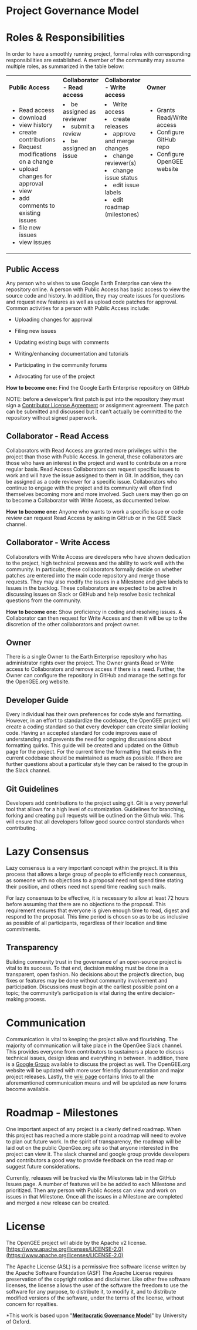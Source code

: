 # Project Governance Model

# Roles & Responsibilities

In order to have a smoothly running project, formal roles with corresponding responsibilities are established.  A member of the community may assume multiple roles, as summarized in the table below:

<table>
  <tr>
    <td><b>Public Access</b></td>
    <td><b>Collaborator - Read access</b></td>
    <td><b>Collaborator - Write access</b></td>
    <td><b>Owner</b></td>
  </tr>
  <tr valign="top">
    <td>

- Read access
- download
- view history
-  create contributions
- Request modifications on a change
- upload changes for approval
- view
- add comments to existing issues
- file new issues
- view issues</td>
    <td>
- be assigned as reviewer
- submit a review
- be assigned an issue</td>
    <td>
- Write access
- create releases
- approve and merge changes
- change reviewer(s)
- change issue status
- edit issue labels
- edit roadmap (milestones)

</td>
    <td>

- Grants Read/Write access
- Configure GitHub repo
- Configure OpenGEE website

</td>
    
</table>


## Public Access

Any person who wishes to use Google Earth Enterprise can view the repository online. A person with Public Access has basic access to view the source code and history. In addition, they may create issues for questions and request new features  as well as upload code patches for approval. Common activities for a person with Public Access include:

* Uploading changes for approval

* Filing new issues

* Updating existing bugs with comments

* Writing/enhancing documentation and tutorials

* Participating in the community forums

* Advocating for use of the project

**How to become one:** Find the Google Earth Enterprise repository on GitHub

NOTE: before a developer’s first patch is put into the repository they must sign a [Contributor License Agreement](https://cla.github.com/) or assignment agreement. The patch can be submitted and discussed but it can’t actually be committed to the repository without signed paperwork.

## Collaborator - Read Access

Collaborators with Read Access are granted more privileges within the project than those with Public Access. In general, these collaborators are those who have an interest in the project and want to contribute on a more regular basis. Read Access Collaborators can request specific issues to work and will have the issue assigned to them in Git. In addition, they can be assigned as a code reviewer for a specific issue. Collaborators who continue to engage with the project and its community will often find themselves becoming more and more involved. Such users may then go on to become a Collaborator with Write Access, as documented below.

**How to become one:** Anyone who wants to work a specific issue or code review can request Read Access by asking in GitHub or in the GEE Slack channel.

## Collaborator - Write Access

Collaborators with Write Access are developers who have shown dedication to the project, high technical prowess and the ability to work well with the community. In particular, these collaborators formally decide on whether patches are entered into the main code repository and merge those requests. They may also modify the issues in a Milestone and give labels to Issues in the backlog. These collaborators are expected to be active in discussing issues on Slack or GitHub and help resolve basic technical questions from the community. 

**How to become one:** Show proficiency in coding and resolving issues. A Collaborator can then request for Write Access and then it will be up to the discretion of the other collaborators and project owner.

## Owner

There is a single Owner to the Earth Enterprise repository who has administrator rights over the project. The Owner grants Read or Write access to Collaborators and remove access if there is a need. Further, the Owner can configure the repository in GitHub and manage the settings for the OpenGEE.org website.

## Developer Guide

Every individual has their own preferences for code style and formatting. However, in an effort to standardize the codebase, the OpenGEE project will create a coding standard so that every developer can create similar looking code. Having an accepted standard for code improves ease of understanding and prevents the need for ongoing discussions about formatting quirks. This guide will be created and updated on the Github page for the project. For the current time the formatting that exists in the current codebase should be maintained as much as possible. If there are further questions about a particular style they can be raised to the group in the Slack channel.

## Git Guidelines

Developers add contributions to the project using git. Git is a very powerful tool that allows for a high level of customization. Guidelines for branching, forking and creating pull requests will be outlined on the Github wiki. This will ensure that all developers follow good source control standards when contributing.

# Lazy Consensus

Lazy consensus is a very important concept within the project. It is this process that allows a large group of people to efficiently reach consensus, as someone with no objections to a proposal need not spend time stating their position, and others need not spend time reading such mails.

For lazy consensus to be effective, it is necessary to allow at least 72 hours before assuming that there are no objections to the proposal. This requirement ensures that everyone is given enough time to read, digest and respond to the proposal. This time period is chosen so as to be as inclusive as possible of all participants, regardless of their location and time commitments.

## Transparency

Building community trust in the governance of an open-source project is vital to its success. To that end, decision making must be done in a transparent, open fashion. No decisions about the project’s direction, bug fixes or features may be done without community involvement and participation. Discussions must begin at the earliest possible point on a topic; the community’s participation is vital during the entire decision-making process.

# Communication

Communication is vital to keeping the project alive and flourishing. The majority of communication will take place in the OpenGee Slack channel. This provides everyone from contributors to sustainers a place to discuss technical issues, design ideas and everything in between. In addition, there is a [Google Group](https://groups.google.com/forum/#!forum/google-earth-enterprise) available to discuss the project as well. The OpenGEE.org website will be updated with more user friendly documentation and major project releases. Lastly, the [wiki page](https://github.com/google/earthenterprise/wiki) contains links to all the aforementioned communication means and will be updated as new forums become available.

# Roadmap - Milestones

One important aspect of any project is a clearly defined roadmap. When this project has reached a more stable point a roadmap will need to evolve to plan out future work. In the spirit of transparency, the roadmap will be laid out on the public OpenGee.org site so that anyone interested in the project can view it. The slack channel and google group provide developers and contributors a good way to provide feedback on the road map or suggest future considerations.

Currently, releases will be tracked via the Milestones tab in the GitHub Issues page. A number of features will be be added to each Milestone and prioritized. Then any person with Public Access can view and work on issues in that Milestone. Once all the issues in a Milestone are completed and merged a new release can be created.

# License

The OpenGEE project will abide by the Apache v2 license. [https://www.apache.org/licenses/LICENSE-2.0](https://www.apache.org/licenses/LICENSE-2.0)

The Apache License (ASL) is a permissive free software license written by the Apache Software Foundation (ASF) The Apache License requires preservation of the copyright notice and disclaimer. Like other free software licenses, the license allows the user of the software the freedom to use the software for any purpose, to distribute it, to modify it, and to distribute modified versions of the software, under the terms of the license, without concern for royalties.

*This work is based upon "**[Meritocratic Governance Model](http://www.oss-watch.ac.uk/resources/meritocraticGovernanceModel)**" by University of Oxford.
